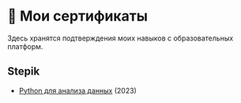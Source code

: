 # 📜 Мои сертификаты
Здесь хранятся подтверждения моих навыков с образовательных платформ.

## Stepik
- [Python для анализа данных]([certificates/python_stepik.pdf](https://github.com/glebochek1984/Certificates/blob/main/%D0%92%D0%B2%D0%B5%D0%B4%D0%B5%D0%BD%D0%B8%D0%B5%20%D0%B2%20SQL%202025.pdf)) (2023)


